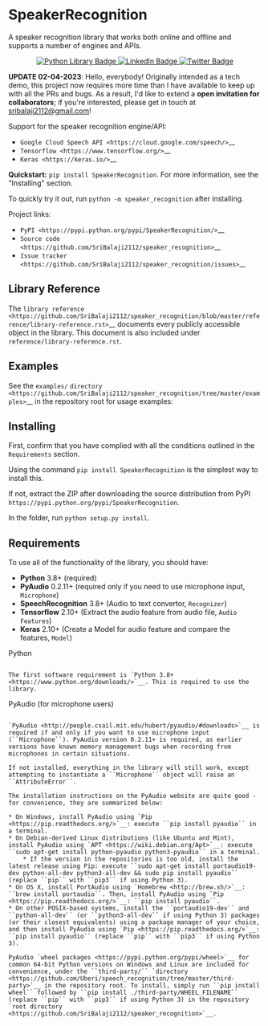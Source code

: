 SpeakerRecognition
====================

A speaker recognition library that works both online and offline and supports a number of engines and APIs. 

<div id="badges" align="center">
  <a href="https://pypi.org/user/SriBalaji/">
    <img src="https://img.shields.io/badge/Python-blue?style=for-the-badge&logo=python&logoColor=white" alt="Python Library Badge"/>
  </a>
  <a href="https://www.linkedin.com/in/sri-balaji-7b51b7228/">
    <img src="https://img.shields.io/badge/LinkedIn-red?style=for-the-badge&logo=linkedin&logoColor=white" alt="LinkedIn Badge"/>
  </a>
  <a href="https://twitter.com/Balaji92223427">
    <img src="https://img.shields.io/badge/Twitter-blue?style=for-the-badge&logo=twitter&logoColor=white" alt="Twitter Badge"/>
  </a>
</div>


**UPDATE 02-04-2023**: Hello, everybody!
Originally intended as a tech demo, this project now requires more time than I have available to keep up with all the PRs and bugs.
As a result, I'd like to extend a **open invitation for collaborators**; if you're interested, please get in touch at sribalaji2112@gmail.com! 

Support for the speaker recognition engine/API:

* `Google Cloud Speech API <https://cloud.google.com/speech/>`__
* `Tensorflow <https://www.tensorflow.org/>`__
* `Keras <https://keras.io/>`__

**Quickstart:** ``pip install SpeakerRecognition``. For more information, see the "Installing" section.

To quickly try it out, run ``python -m speaker_recognition`` after installing.

Project links:

-  `PyPI <https://pypi.python.org/pypi/SpeakerRecognition/>`__
-  `Source code <https://github.com/SriBalaji2112/speaker_recognition>`__
-  `Issue tracker <https://github.com/SriBalaji2112/speaker_recognition/issues>`__

Library Reference
-----------------

The `library reference <https://github.com/SriBalaji2112/speaker_recognition/blob/master/reference/library-reference.rst>`__ documents every publicly accessible object in the library. This document is also included under ``reference/library-reference.rst``.

Examples
--------

See the ``examples/`` `directory <https://github.com/SriBalaji2112/speaker_recognition/tree/master/examples>`__ in the repository root for usage examples:

Installing
----------

First, confirm that you have complied with all the conditions outlined in the `Requirements` section. 

Using the command `pip install SpeakerRecognition` is the simplest way to install this. 

If not, extract the ZIP after downloading the source distribution from PyPI `https://pypi.python.org/pypi/SpeakerRecognition`. 

In the folder, run ``python setup.py install``.

Requirements
------------

To use all of the functionality of the library, you should have:

* **Python** 3.8+ (required)
* **PyAudio** 0.2.11+ (required only if you need to use microphone input, ``Microphone``)
* **SpeechRecognition** 3.8+ (Audio to text convertor, ``Recognizer``)
* **Tensorflow** 2.10+ (Extract the audio feature from audio file, ``Audio Features``)
* **Keras** 2.10+ (Create a Model for audio feature and compare the features, ``Model``)

Python
~~~~~~

The first software requirement is `Python 3.8+ <https://www.python.org/downloads/>`__. This is required to use the library.

~~~~~~~

PyAudio (for microphone users)
~~~~~~~~~~~~~~~~~~~~~~~~~~~~~~

`PyAudio <http://people.csail.mit.edu/hubert/pyaudio/#downloads>`__ is required if and only if you want to use microphone input (``Microphone``). PyAudio version 0.2.11+ is required, as earlier versions have known memory management bugs when recording from microphones in certain situations.

If not installed, everything in the library will still work, except attempting to instantiate a ``Microphone`` object will raise an ``AttributeError``.

The installation instructions on the PyAudio website are quite good - for convenience, they are summarized below:

* On Windows, install PyAudio using `Pip <https://pip.readthedocs.org/>`__: execute ``pip install pyaudio`` in a terminal.
* On Debian-derived Linux distributions (like Ubuntu and Mint), install PyAudio using `APT <https://wiki.debian.org/Apt>`__: execute ``sudo apt-get install python-pyaudio python3-pyaudio`` in a terminal.
    * If the version in the repositories is too old, install the latest release using Pip: execute ``sudo apt-get install portaudio19-dev python-all-dev python3-all-dev && sudo pip install pyaudio`` (replace ``pip`` with ``pip3`` if using Python 3).
* On OS X, install PortAudio using `Homebrew <http://brew.sh/>`__: ``brew install portaudio``. Then, install PyAudio using `Pip <https://pip.readthedocs.org/>`__: ``pip install pyaudio``.
* On other POSIX-based systems, install the ``portaudio19-dev`` and ``python-all-dev`` (or ``python3-all-dev`` if using Python 3) packages (or their closest equivalents) using a package manager of your choice, and then install PyAudio using `Pip <https://pip.readthedocs.org/>`__: ``pip install pyaudio`` (replace ``pip`` with ``pip3`` if using Python 3).

PyAudio `wheel packages <https://pypi.python.org/pypi/wheel>`__ for common 64-bit Python versions on Windows and Linux are included for convenience, under the ``third-party/`` `directory <https://github.com/Uberi/speech_recognition/tree/master/third-party>`__ in the repository root. To install, simply run ``pip install wheel`` followed by ``pip install ./third-party/WHEEL_FILENAME`` (replace ``pip`` with ``pip3`` if using Python 3) in the repository `root directory <https://github.com/SriBalaji2112/speaker_recognition>`__.

~~~~~~~~~~~~~~~~~~~~~~~~~~~~~~


